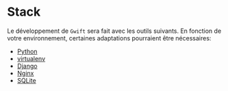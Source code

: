 Stack
=====

Le développement de `Gwift` sera fait avec les outils suivants. En fonction de votre environnement, certaines adaptations pourraient être nécessaires:

 * [Python](https://www.python.org/)
 * [virtualenv]()
 * [Django]()
 * [Nginx]()
 * [SQLite]()
